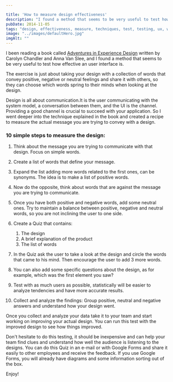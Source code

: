 ```yaml
---

title: 'How to measure design effectiveness'
description: "I found a method that seems to be very useful to test how effective an user interface is. The exercise is just about taking your design with a collection of words that convey positive, negative or neutral feelings and share it with others, so they can choose which words spring to their minds when looking at the design."
pubDate: 2014-11-05
tags: "design, effectiveness, measure, techniques, test, testing, ux, web testing"
image: "../images/defaultHero.jpg"
imgAlt: ""
---
```

I been reading a book called [Adventures in Experience Design](http://amzn.com/B00H2KEPFC) written by Carolyn Chandler and Anna Van Slee, and I found a method that seems to be very useful to test how effective an user interface is.

The exercise is just about taking your design with a collection of words that convey positive, negative or neutral feelings and share it with others, so they can choose which words spring to their minds when looking at the design.

Design is all about communication.It is the user communicating with the system model, a conversation between them, and the UI is the channel. Providing a good channel is crucial to succeed with your application. So I went deeper into the technique explained in the book and created a recipe to measure the actual message you are trying to convey with a design.

### 10 simple steps to measure the design:

1. Think about the message you are trying to communicate with that design. Focus on simple words.

2. Create a list of words that define your message.

3. Expand the list adding more words related to the first ones, can be synonyms. The idea is to make a list of positive words.

4. Now do the opposite, think about words that are against the message you are trying to communicate.

5. Once you have both positive and negative words, add some neutral ones. Try to maintain a balance between positive, negative and neutral words, so you are not inclining the user to one side.

6. Create a Quiz that contains:

   1. The design
   2. A brief explanation of the product
   3. The list of words

7. In the Quiz ask the user to take a look at the design and circle the words that came to his mind. Then encourage the user to add 3 more words.

8. You can also add some specific questions about the design, as for example, which was the first element you saw?

9. Test with as much users as possible, statistically will be easier to analyze tendencies and have more accurate results.

10. Collect and analyze the findings: Group positive, neutral and negative answers and understand how your design went.

Once you collect and analyze your data take it to your team and start working on improving your actual design. You can run this test with the improved design to see how things improved.

Don't hesitate to do this testing, it should be inexpensive and can help your team find clues and understand how well the audience is listening to the designs. You can do this Quiz in an e-mail or with Google Forms and share it easily to other employees and receive the feedback. If you use Google Forms, you will already have diagrams and some information sorting out of the box.

Enjoy!
